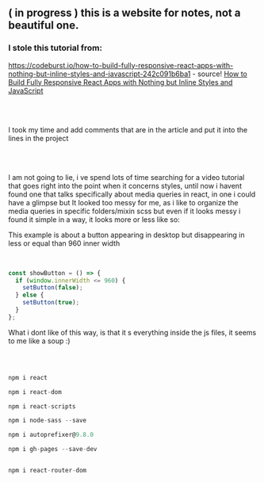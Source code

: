 ## ( in progress ) this is a website for notes, not a beautiful one.

### I stole this tutorial from:

https://codeburst.io/how-to-build-fully-responsive-react-apps-with-nothing-but-inline-styles-and-javascript-242c091b6ba1 - source!
[How to Build Fully Responsive React Apps with Nothing but Inline Styles and JavaScript](https://codeburst.io/how-to-build-fully-responsive-react-apps-with-nothing-but-inline-styles-and-javascript-242c091b6ba1)

<br>
<br>

<p>I took my time and add comments that are in the article and put it into the lines in the project </p>

<br>
<br>

<p>I am not going to lie, i ve spend lots of time searching for a video tutorial
that goes right into the point when it concerns styles, until now i havent found one
that talks specifically about media queries in react, in one i could have a glimpse
 but It looked too messy for me, as i like to organize the media queries in specific folders/mixin scss
but even if it looks messy i found it simple in a way, it looks more or less like so:</p>

<p>This example is about a button appearing in desktop but disappearing in less or equal than 960 inner width</p>

<br>

```javascript
const showButton = () => {
  if (window.innerWidth <= 960) {
    setButton(false);
  } else {
    setButton(true);
  }
};
```

<p>What i dont like of this way, is that it s everything inside the js files, it seems 
to me like a soup :)</p>

<!-- [<img src="./src/img/uglywebsite.gif">](https://nadiamariduena.github.io/react-responsive1/) -->

<br>

```javascript

npm i react

npm i react-dom

npm i react-scripts

npm i node-sass --save

npm i autoprefixer@9.8.0

npm i gh-pages --save-dev


npm i react-router-dom
```
